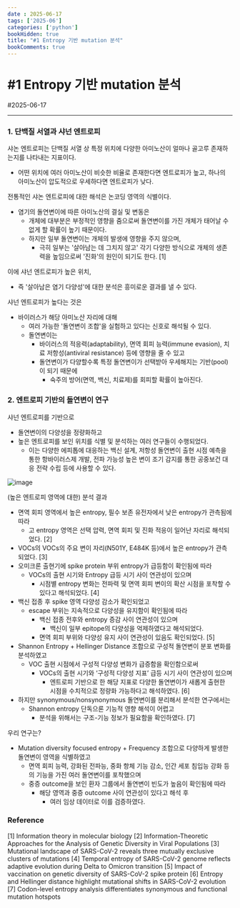 ```yaml
---
date : 2025-06-17
tags: ['2025-06']
categories: ['python']
bookHidden: true
title: "#1 Entropy 기반 mutation 분석"
bookComments: true
---
```


# #1 Entropy 기반 mutation 분석

#2025-06-17

---

### 1. 단백질 서열과 샤넌 엔트로피

샤논 엔트로피는 단백질 서열 상 특정 위치에 다양한 아미노산이 얼마나 골고루 존재하는지를 나타내는 지표이다. 
- 어떤 위치에 여러 아미노산이 비슷한 비율로 존재한다면 엔트로피가 높고, 하나의 아미노산이 압도적으로 우세하다면 엔트로피가 낮다.

전통적인 샤논 엔트로피에 대한 해석은 논코딩 영역의 식별이다.
- 염기의 돌연변이에 따른 아미노산의 결실 및 변동은
  - 개체에 대부분은 부정적인 영향을 줌으로써 돌연변이를 가진 개체가 태어날 수 없게 할 확률이 높기 때문이다.
  - 하지만 일부 돌연변이는 개체의 발생에 영향을 주지 않으며,
    - 극히 일부는 '살아남는 데 그치지 않고' 각기 다양한 방식으로 개체의 생존력을 높임으로써 '진화'의 원인이 되기도 한다. [1]

이에 샤넌 엔트로피가 높은 위치, 
- 즉 '살아남은 염기 다양성'에 대한 분석은 흥미로운 결과를 낼 수 있다.

샤넌 엔트로피가 높다는 것은 
- 바이러스가 해당 아미노산 자리에 대해
  - 여러 가능한 '돌연변이 조합'을 실험하고 있다는 신호로 해석될 수 있다.
  - 돌연변이는
    - 바이러스의 적응력(adaptability), 면역 회피 능력(immune evasion), 치료 저항성(antiviral resistance) 등에 영향을 줄 수 있고
    - 돌연변이가 다양할수록 특정 돌연변이가 선택받아 우세해지는 기반(pool)이 되기 때문에
      - 숙주의 방어(면역, 백신, 치료제)를 회피할 확률이 높아진다.

### 2. 엔트로피 기반의 돌연변이 연구

샤넌 엔트로피를 기반으로 
- 돌연변이의 다양성을 정량화하고
- 높은 엔트로피를 보인 위치를 식별 및 분석하는 여러 연구들이 수행되었다.
  - 이는 다양한 에피톱에 대응하는 백신 설계, 저항성 돌연변이 출현 시점 예측을 통한 항바이러스제 개발, 전파 가능성 높은 변이 조기 감지를 통한 공중보건 대응 전략 수립 등에 사용할 수 있다.

![image](https://github.com/user-attachments/assets/cb4fd6ee-88ed-4a8d-ac61-cb7e072fe6f4)

(높은 엔트로피 영역에 대한) 분석 결과 
- 면역 회피 영역에서 높은 entropy, 필수 보존 유전자에서 낮은 entropy가 관측됨에 따라
  - 고 entropy 영역은 선택 압력, 면역 회피 및 진화 적응이 일어난 자리로 해석되었다. [2]
- VOCs의 VOCs의 주요 변이 자리(N501Y, E484K 등)에서 높은 entropy가 관측되었다. [3]
- 오미크론 출현기에 spike protein 부위 entropy가 급등함이 확인됨에 따라
  - VOCs의 출현 시기와 Entropy 급등 시기 사이 연관성이 있으며
    - 시점별 entropy 변화는 전파력 및 면역 회피 변이의 확산 시점을 포착할 수 있다고 해석되었다. [4]
- 백신 접종 후 spike 영역 다양성 감소가 확인되었고
  - escape 부위는 지속적으로 다양성을 유지함이 확인됨에 따라
    - 백신 접종 전후와 entropy 증감 사이 연관성이 있으며
      - 백신이 일부 epitope의 다양성을 억제하였다고 해석되었다.
    - 면역 회피 부위와 다양성 유지 사이 연관성이 있음도 확인되었다. [5]
- Shannon Entropy + Hellinger Distance 조합으로 구성적 돌연변이 분포 변화를 분석하였고
  - VOC 출현 시점에서 구성적 다양성 변화가 급증함을 확인함으로써
    - VOCs의 출현 시기와 ‘구성적 다양성 지표’ 급등 시기 사이 연관성이 있으며
      - 엔트로피 기반으로 한 해당 지표로 다양한 돌연변이가 새롭게 출현한 시점을 수치적으로 정량화 가능하다고 해석하였다. [6]
- 하지만 synonymous/nonsynonymous 돌연변이를 분리해서 분석한 연구에서는
  - Shannon entropy 단독으론 기능적 영향 해석이 어렵고
    - 분석을 위해서는 구조-기능 정보가 필요함을 확인하였다. [7]

우리 연구는?
- Mutation diversity focused entropy + Frequency 조합으로 다양하게 발생한 돌연변이 영역을 식별하였고
  - 면역 회피 능력, 강화된 전파능, 중화 항체 기능 감소, 인간 세포 침입능 강화 등의 기능을 가진 여러 돌연변이를 포착했으며
  - 중증 outcome을 보인 환자 그룹에서 돌연변이 빈도가 높음이 확인됨에 따라
    - 해당 영역과 중증 outcome 사이 연관성이 있다고 해석 후
      - 여러 임상 데이터로 이를 검증하였다. 


### Reference

[1] Information theory in molecular biology
[2] Information-Theoretic Approaches for the Analysis of Genetic Diversity in Viral Populations
[3] Mutational landscape of SARS-CoV-2 reveals three mutually exclusive clusters of mutations
[4] Temporal entropy of SARS-CoV-2 genome reflects adaptive evolution during Delta to Omicron transition
[5] Impact of vaccination on genetic diversity of SARS-CoV-2 spike protein
[6] Entropy and Hellinger distance highlight mutational shifts in SARS-CoV-2 evolution
[7] Codon-level entropy analysis differentiates synonymous and functional mutation hotspots
